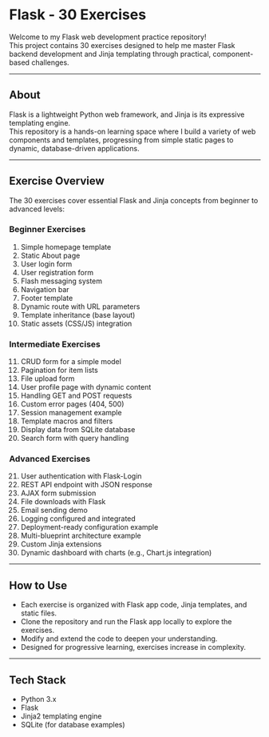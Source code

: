 # Flask - 30 Exercises

Welcome to my Flask web development practice repository!  
This project contains 30 exercises designed to help me master Flask backend development and Jinja templating through practical, component-based challenges.

---

## About

Flask is a lightweight Python web framework, and Jinja is its expressive templating engine.  
This repository is a hands-on learning space where I build a variety of web components and templates, progressing from simple static pages to dynamic, database-driven applications.

---

## Exercise Overview

The 30 exercises cover essential Flask and Jinja concepts from beginner to advanced levels:

### Beginner Exercises

1. Simple homepage template  
2. Static About page  
3. User login form  
4. User registration form  
5. Flash messaging system  
6. Navigation bar  
7. Footer template  
8. Dynamic route with URL parameters  
9. Template inheritance (base layout)  
10. Static assets (CSS/JS) integration  

### Intermediate Exercises

11. CRUD form for a simple model  
12. Pagination for item lists  
13. File upload form  
14. User profile page with dynamic content  
15. Handling GET and POST requests  
16. Custom error pages (404, 500)  
17. Session management example  
18. Template macros and filters  
19. Display data from SQLite database  
20. Search form with query handling  

### Advanced Exercises

21. User authentication with Flask-Login  
22. REST API endpoint with JSON response  
23. AJAX form submission  
24. File downloads with Flask  
25. Email sending demo  
26. Logging configured and integrated  
27. Deployment-ready configuration example  
28. Multi-blueprint architecture example  
29. Custom Jinja extensions  
30. Dynamic dashboard with charts (e.g., Chart.js integration)  

---

## How to Use

- Each exercise is organized with Flask app code, Jinja templates, and static files.  
- Clone the repository and run the Flask app locally to explore the exercises.  
- Modify and extend the code to deepen your understanding.  
- Designed for progressive learning, exercises increase in complexity.

---

## Tech Stack

- Python 3.x  
- Flask  
- Jinja2 templating engine  
- SQLite (for database examples)  

